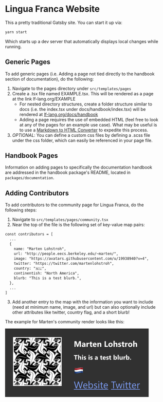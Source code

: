 # Lingua Franca Website

This a pretty traditional Gatsby site. You can start it up via:

```sh
yarn start
```

Which starts up a dev server that automatically displays local changes while running.

## Generic Pages

To add generic pages (i.e. Adding a page not tied directly to the handbook section of documentation), do the following:

1. Navigate to the pages directory under `src/templates/pages`
2. Create a .tsx file named EXAMPLE.tsx. This will be rendered as a page at the link lf-lang.org/EXAMPLE
   - For nested directory structures, create a folder structure similar to docs (i.e. the index.tsx under docs/handbook/index.tsx) will be rendered at [lf-lang.org/docs/handbook]()
   - Adding a page requires the use of embedded HTML (feel free to look at any of the pages for an example use case). What may be useful is to use a [Markdown to HTML Converter](https://markdowntohtml.com/) to expedite this process.
3. _OPTIONAL_: You can define a custom css files by defining a .scss file under the css folder, which can easily be referenced in your page file.

## Handbook Pages

Information on adding pages to specifically the documentation handbook are addressed in the handbook package's README,
located in `packages/documentation`.

## Adding Contributors

To add contributors to the community page for Lingua Franca, do the following steps:

1. Navigate to `src/templates/pages/community.tsx`
2. Near the top of the file is the following set of key-value map pairs:

```
const contributors = [
  ...
  {
    name: "Marten Lohstroh",
    url: "http://people.eecs.berkeley.edu/~marten/",
    image: "https://avatars.githubusercontent.com/u/19938940?v=4",
    twitter: "https://twitter.com/martenlohstroh",
    country: "🇳🇱",
    continentish: "North America",
    blurb: "This is a test blurb.",
  },
  ...
]
```

3. Add another entry to the map with the information you want to include (need at minimum name, image, and url) but can also optionally include other attributes like twitter, country flag, and a short blurb!

The example for Marten's community render looks like this:

![img](../../img/tutorial/contributor.png)
